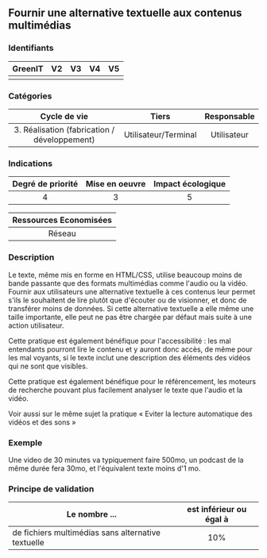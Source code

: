 ## Fournir une alternative textuelle aux contenus multimédias

### Identifiants

| GreenIT | V2  | V3  | V4  | V5  |
| :-----: | :-: | :-: | :-: | :-: |
|         |     |     |     |     |

### Catégories

|                 Cycle de vie                 |        Tiers         | Responsable |
| :------------------------------------------: | :------------------: | :---------: |
| 3. Réalisation (fabrication / développement) | Utilisateur/Terminal | Utilisateur |

### Indications

| Degré de priorité | Mise en oeuvre | Impact écologique |
| :---------------: | :------------: | :---------------: |
|         4         |       3        |         5         |

| Ressources Economisées |
| :--------------------: |
|         Réseau         |

### Description

Le texte, même mis en forme en HTML/CSS, utilise beaucoup moins de bande passante que des formats multimédias comme l'audio ou la vidéo.
Fournir aux utilisateurs une alternative textuelle à ces contenus leur permet s'ils le souhaitent de lire plutôt que d'écouter ou de visionner, et donc de transférer moins de données.
Si cette alternative textuelle a elle même une taille importante, elle peut ne pas être chargée par défaut mais suite à une action utilisateur.

Cette pratique est également bénéfique pour l'accessibilité : les mal entendants pourront lire le contenu et y auront donc accès, de même pour les mal voyants, si le texte inclut une description des éléments des vidéos qui ne sont que visibles.

Cette pratique est également bénéfique pour le référencement, les moteurs de recherche pouvant plus facilement analyser le texte que l'audio et la vidéo.

Voir aussi sur le même sujet la pratique « Eviter la lecture automatique des vidéos et des sons »

### Exemple

Une video de 30 minutes va typiquement faire 500mo, un podcast de la même durée fera 30mo, et l'équivalent texte moins d'1 mo.

### Principe de validation

| Le nombre ...                                      | est inférieur ou égal à |
| -------------------------------------------------- | :---------------------: |
| de fichiers multimédias sans alternative textuelle |           10%           |
